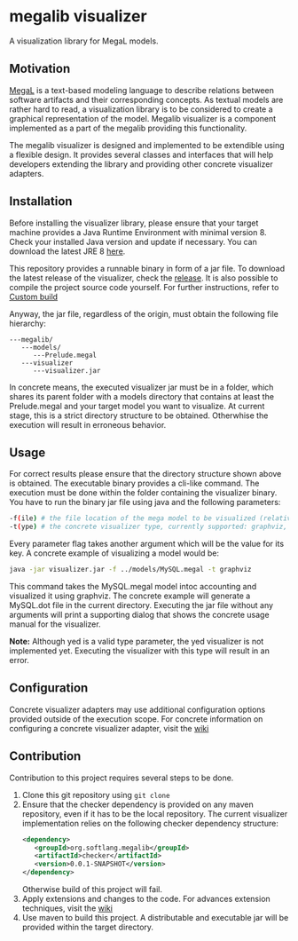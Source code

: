 # megalib visualizer
A visualization library for MegaL models.

## Motivation
[MegaL](https://github.com/softlang/megalib/blob/master/docs/LanguageDescription.pdf) is a text-based modeling language to describe relations between software artifacts and their corresponding concepts. As textual models are rather hard to read, a visualization library is to be considered to create a graphical representation of the model. Megalib visualizer is a component implemented as a part of the megalib providing this functionality.

The megalib visualizer is designed and implemented to be extendible using a flexible design. It provides several classes and interfaces that will help developers extending the library and providing other concrete visualizer adapters.

## Installation
Before installing the visualizer library, please ensure that your target machine provides a Java Runtime Environment with minimal version 8. Check your installed Java version and update if necessary. You can download the latest JRE 8 [here](http://www.oracle.com/technetwork/java/javase/downloads/jre8-downloads-2133155.html).

This repository provides a runnable binary in form of a jar file. To download the latest release of the visualizer, check the [release](https://github.com/nikonovd/megalib/blob/master/visualizer/visualizer.jar). It is also possible to compile the project source code yourself. For further instructions, refer to [Custom build](#contribution)

Anyway, the jar file, regardless of the origin, must obtain the following file hierarchy:
```
---megalib/
   ---models/
      ---Prelude.megal
   ---visualizer
      ---visualizer.jar
```
In concrete means, the executed visualizer jar must be in a folder, which shares its parent folder with a models directory that contains at least the Prelude.megal and your target model you want to visualize. At current stage, this is a strict directory structure to be obtained. Otherwhise the execution will result in erroneous behavior.

## Usage
For correct results please ensure that the directory structure shown above is obtained. The executable binary provides a cli-like command. The execution must be done within the folder containing the visualizer binary. You have to run the binary jar file using java and the following parameters:
```bash
-f(ile) # the file location of the mega model to be visualized (relative or absolute)
-t(ype) # the concrete visualizer type, currently supported: graphviz, yed
```
Every parameter flag takes another argument which will be the value for its key. A concrete example of visualizing a model would be:
```bash
java -jar visualizer.jar -f ../models/MySQL.megal -t graphviz
```
This command takes the MySQL.megal model intoc accounting and visualized it using graphviz. The concrete example will generate a MySQL.dot file in the current directory. Executing the jar file without any arguments will print a supporting dialog that shows the concrete usage manual for the visualizer.

**Note:** Although yed is a valid type parameter, the yed visualizer is not implemented yet. Executing the visualizer with this type will result in an error.

## Configuration
Concrete visualizer adapters may use additional configuration options provided outside of the execution scope. For concrete information on configuring a concrete visualizer adapter, visit the [wiki](https://github.com/nikonovd/megalib/wiki)

## Contribution
Contribution to this project requires several steps to be done. 

1. Clone this git repository using ```git clone```
1. Ensure that the checker dependency is provided on any maven repository, even if it has to be the local repository.
   The current visualizer implementation relies on the following checker dependency structure:
   ```xml
   <dependency>
      <groupId>org.softlang.megalib</groupId>
      <artifactId>checker</artifactId>
      <version>0.0.1-SNAPSHOT</version>
   </dependency>
   ```
   Otherwise build of this project will fail.
1. Apply extensions and changes to the code. For advances extension techniques, visit the [wiki](https://github.com/nikonovd/megalib/wiki)
1. Use maven to build this project. A distributable and executable jar will be provided within the target directory.
